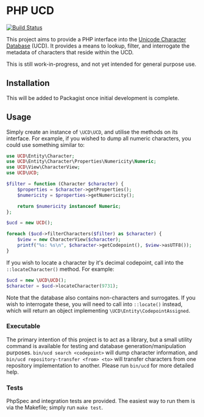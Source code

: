# PHP UCD

[![Build Status](https://travis-ci.org/nick-jones/php-ucd.svg?branch=master)](https://travis-ci.org/nick-jones/php-ucd)

This project aims to provide a PHP interface into the [Unicode Character Database](http://unicode.org/ucd/) (UCD).
It provides a means to lookup, filter, and interrogate the metadata of characters that reside within the UCD.

This is still work-in-progress, and not yet intended for general purpose use.

## Installation

This will be added to Packagist once initial development is complete.

## Usage

Simply create an instance of `\UCD\UCD`, and utilise the methods on its interface. For example, if you wished to
dump all numeric characters, you could use something similar to:

```php
use UCD\Entity\Character;
use UCD\Entity\Character\Properties\Numericity\Numeric;
use UCD\View\CharacterView;
use UCD\UCD;

$filter = function (Character $character) {
    $properties = $character->getProperties();
    $numericity = $properties->getNumericity();

    return $numericity instanceof Numeric;
};

$ucd = new UCD();

foreach ($ucd->filterCharacters($filter) as $character) {
    $view = new CharacterView($character);
    printf("%s: %s\n", $character->getCodepoint(), $view->asUTF8());
}
```

If you wish to locate a character by it's decimal codepoint, call into the `::locateCharacter()` method. For example:

```php
$ucd = new \UCD\UCD();
$character = $ucd->locateCharacter(9731);
```

Note that the database also contains non-characters and surrogates. If you wish to interrogate these, you will need to
call into `::locate()` instead, which will return an object implementing `\UCD\Entity\CodepointAssigned`.

### Executable

The primary intention of this project is to act as a library, but a small utility command is available for testing and
database generation/manipulation purposes. `bin/ucd search <codepoint>` will dump character information, and
`bin/ucd repository-transfer <from> <to>` will transfer characters from one repository implementation to another.
Please run `bin/ucd` for more detailed help.

### Tests

PhpSpec and integration tests are provided. The easiest way to run them is via the Makefile; simply run `make test`.